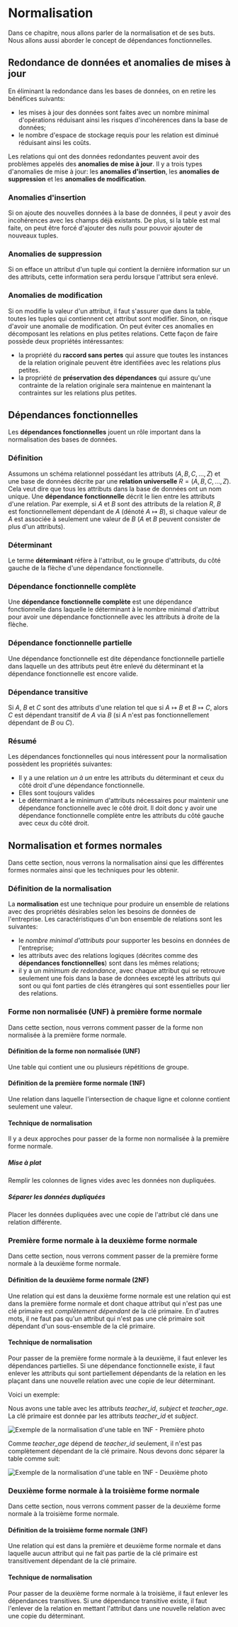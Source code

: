 # Normalisation

Dans ce chapitre, nous allons parler de la normalisation et de ses buts.
Nous allons aussi aborder le concept de dépendances fonctionnelles.

## Redondance de données et anomalies de mises à jour

En éliminant la redondance dans les bases de données, on en retire les
bénéfices suivants:

- les mises à jour des données sont faites avec un nombre minimal 
d'opérations réduisant ainsi les risques d'incohérences dans la base de
données;
- le nombre d'espace de stockage requis pour les relation est diminué
réduisant ainsi les coûts.

Les relations qui ont des données redondantes peuvent avoir des problèmes
appelés des **anomalies de mise à jour**. Il y a trois types d'anomalies
de mise à jour: les **anomalies d'insertion**, les **anomalies de 
suppression** et les **anomalies de modification**.

### Anomalies d'insertion

Si on ajoute des nouvelles données à la base de données, il peut y avoir des
incohérences avec les champs déjà existants. De plus, si la table est mal 
faite, on peut être forcé d'ajouter des *nulls* pour pouvoir ajouter 
de nouveaux tuples.

### Anomalies de suppression

Si on efface un attribut d'un tuple qui contient la dernière information
sur un des attributs, cette information sera perdu lorsque l'attribut sera
enlevé.

### Anomalies de modification

Si on modifie la valeur d'un attribut, il faut s'assurer que dans la table,
toutes les tuples qui contiennent cet attribut sont modifier. Sinon, on
risque d'avoir une anomalie de modification. On peut éviter ces anomalies
en décomposant les relations en plus petites relations. Cette façon de faire
possède deux propriétés intéressantes:

- la propriété du **raccord sans pertes** qui assure que toutes les 
instances de la relation originale peuvent être identifiées avec les
relations plus petites.
- la propriété de **préservation des dépendances** qui assure qu'une
contrainte de la relation originale sera maintenue en maintenant la 
contraintes sur les relations plus petites.

## Dépendances fonctionnelles

Les **dépendances fonctionnelles** jouent un rôle important dans la 
normalisation des bases de données.

### Définition

Assumons un schéma relationnel possédant les attributs 
$(A, B, C, \dots, Z)$ et une base de données décrite par une **relation
universelle** $R = (A, B, C, \dots, Z)$. Cela veut dire que tous les
attributs dans la base de données ont un nom unique. Une **dépendance 
fonctionnelle** décrit le lien entre les attributs d'une relation.
Par exemple, si $A$ et $B$ sont des attributs de la relation $R$, 
$B$ est fonctionnellement dépendant de $A$ (dénoté $A \mapsto B$), si
chaque valeur de $A$ est associée à seulement une valeur de $B$ 
($A$ et $B$ peuvent consister de plus d'un attributs).

### Déterminant

Le terme **déterminant** réfère à l'attribut, ou le groupe d'attributs,
du côté gauche de la flèche d'une dépendance fonctionnelle.

### Dépendance fonctionnelle complète

Une **dépendance fonctionnelle complète** est une dépendance fonctionnelle
dans laquelle le déterminant à le nombre minimal d'attribut pour avoir
une dépendance fonctionnelle avec les attributs à droite de la flèche.

### Dépendance fonctionnelle partielle
Une dépendance fonctionnelle est dite dépendance fonctionnelle partielle 
dans laquelle un des attributs peut être enlevé du déterminant et la 
dépendance fonctionnelle est encore valide.

### Dépendance transitive

Si $A$, $B$ et $C$ sont des attributs d'une relation tel que si
$A \mapsto B$ et $B \mapsto C$, alors $C$ est dépendant transitif de
$A$ via $B$ (si $A$ n'est pas fonctionnellement dépendant de $B$ ou $C$).

### Résumé

Les dépendances fonctionnelles qui nous intéressent pour la normalisation
possèdent les propriétés suivantes:

- Il y a une relation *un à un* entre les attributs du déterminant et ceux
du côté droit d'une dépendance fonctionnelle.
- Elles sont toujours valides
- Le déterminant a le minimum d'attributs nécessaires pour maintenir 
une dépendance fonctionnelle avec le côté droit. Il doit donc y avoir
une dépendance fonctionnelle complète entre les attributs du côté gauche
avec ceux du côté droit.

## Normalisation et formes normales

Dans cette section, nous verrons la normalisation ainsi que les différentes
formes normales ainsi que les techniques pour les obtenir.

### Définition de la normalisation

La **normalisation** est une technique pour produire un ensemble de 
relations avec des propriétés désirables selon les besoins de 
données de l'entreprise. Les caractéristiques d'un bon ensemble de 
relations sont les suivantes:

- le *nombre minimal d'attributs* pour supporter les besoins en données
de l'entreprise;
- les attributs avec des relations logiques (décrites comme des
**dépendances fonctionnelles**) sont dans les mêmes relations;
- il y a un *minimum de redondance*, avec chaque attribut qui se
retrouve seulement une fois dans la base de données excepté
les attributs qui sont ou qui font parties de clés étrangères qui sont
essentielles pour lier des relations.

### Forme non normalisée (UNF) à première forme normale

Dans cette section, nous verrons comment passer de la forme
non normalisée à la première forme normale.

#### Définition de la forme non normalisée (UNF)

Une table qui contient une ou plusieurs répétitions de groupe.

#### Définition de la première forme normale (1NF)

Une relation dans laquelle l'intersection de chaque ligne et
colonne contient seulement une valeur.

#### Technique de normalisation

Il y a deux approches pour passer de la forme non normalisée à la 
première forme normale.

##### Mise à plat

Remplir les colonnes de lignes vides avec les données non dupliquées.

##### Séparer les données dupliquées

Placer les données dupliquées avec une copie de l'attribut clé dans une
relation différente.

### Première forme normale à la deuxième forme normale

Dans cette section, nous verrons comment passer de la première
forme normale à la deuxième forme normale.

#### Définition de la deuxième forme normale (2NF)

Une relation qui est dans la deuxième forme normale est une relation qui est
dans la première forme normale et dont chaque attribut qui n'est pas une
clé primaire est *complètement dépendant* de la clé primaire. En d'autres
mots, il ne faut pas qu'un attribut qui n'est pas une clé primaire soit 
dépendant d'un sous-ensemble de la clé primaire.

#### Technique de normalisation

Pour passer de la première forme normale à la deuxième, il faut enlever les
dépendances partielles. Si une dépendance fonctionnelle existe, il faut 
enlever les attributs qui sont partiellement dépendants de la relation en les
plaçant dans une nouvelle relation avec une copie de leur déterminant.

Voici un exemple:

Nous avons une table avec les attributs *teacher_id*, *subject*
et *teacher_age*. La clé primaire est donnée par les attributs
*teacher_id* et *subject*.

![Exemple de la normalisation d'une table en 1NF - Première photo](images/1NF_to_2NF.png)

Comme *teacher_age* dépend de *teacher_id* seulement, il n'est
pas complètement dépendant de la clé primaire. Nous devons donc
séparer la table comme suit:

![Exemple de la normalisation d'une table en 1NF - Deuxième photo](images/1NF_to_2NF_2nd_image.png)

### Deuxième forme normale à la troisième forme normale

Dans cette section, nous verrons comment passer de la deuxième forme normale
à la troisième forme normale.

#### Définition de la troisième forme normale (3NF)

Une relation qui est dans la première et deuxième forme normale
et dans laquelle aucun attribut qui ne fait pas partie de la clé 
primaire est transitivement dépendant de la clé primaire.

#### Technique de normalisation

Pour passer de la deuxième forme normale à la troisième, il faut enlever
les dépendances transitives. Si une dépendance transitive existe, il faut
l'enlever de la relation en mettant l'attribut dans une nouvelle relation
avec une copie du déterminant.
